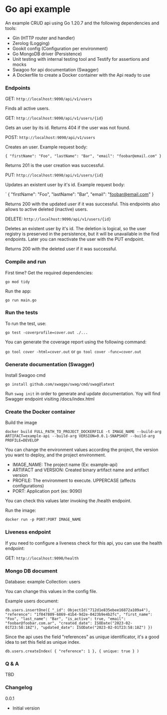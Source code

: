 # Go api example

An example CRUD api using Go 1.20.7 and the following dependencies and tools:

- Gin (HTTP router and handler)
- Zerolog (Logging)
- Gookit config (Configuration per environment)
- Go MongoDB driver (Persistence)
- Unit testing with internal testing tool and Testify for assertions and mocks
- Swagoo for api documentation (Swagger)
- A Dockerfile to create a Docker container with the Api ready to use

### Endpoints

GET: `http://localhost:9090/api/v1/users`

Finds all active users.

GET: `http://localhost:9090/api/v1/users/{id}`

Gets an user by its id. Returns 404 if the user was not found.

POST: `http://localhost:9090/api/v1/users`

Creates an user. Example request body:

`
{
    "firstName": "Foo",
    "lastName": "Bar",
    "email": "foobar@email.com"
}
`

Returns 201 is the user creation was successful.

PUT: `http://localhost:9090/api/v1/users/{id}`

Updates an existent user by it's id. Example request body:

`
{
    "firstName": "Foo",
    "lastName": "Bar",
    "email": "foobar@email.com"
}

Returns 200 with the updated user if it was successful. This endpoints also allows to active deleted (inactive) users.

DELETE: `http://localhost:9090/api/v1/users/{id}`

Deletes an existent user by it's id. The deletion is logical, so the user registry is preserved in the persistence, but it will be unavailable in the find endpoints. Later you can reactivate the user with the PUT endpoint.

Returns 200 with the deleted user if it was successful.

### Compile and run

First time? Get the required dependencies:

`go mod tidy`

Run the app:

`go run main.go`

### Run the tests

To run the test, use:

`go test -coverprofile=cover.out ./...`

You can generate the coverage report using the following command:

 `go tool cover -html=cover.out` or  `go tool cover -func=cover.out`

 ### Generate documentation (Swagger)

Install Swagoo cmd

`go install github.com/swaggo/swag/cmd/swag@latest`

Run `swag init` in order to generate and update documentation. Yoy will find Swagger endpoint visiting /docs/index.html

### Create the Docker container

Build the image

`docker build FULL_PATH_TO_PROJECT_DOCKERFILE -t IMAGE_NAME --build-arg ARTIFACT=example-api --build-arg VERSION=0.0.1-SNAPSHOT --build-arg PROFILE=DEVELOP`

You can change the environment values according the project, the version you want to deploy, and the project environment.

- IMAGE_NAME: The project name (Ex: example-api)
- ARTIFACT and VERSION: Created binary artifact name and artifact version
- PROFILE: The environment to execute. UPPERCASE (affects configurations)
- PORT: Application port (ex: 9090)

You can check this values later invoking the /health endpoint.

Run the image:

`docker run -p PORT:PORT IMAGE_NAME`

### Liveness endpoint

If you need to configure a liveness check for this api, you can use the health endpoint:

GET: `http://localhost:9090/health`

### Mongo DB document

Database: example
Collection: users

You can change this values in the config file.

Example users document:

`
db.users.insertOne({
    "_id": ObjectId("712d1e835ebee16872a109a4"),
    "reference": "1f047809-6869-41b4-9d2e-0423b9e4b2fc",
    "first_name": "Foo",
    "last_name": "Bar",
    "is_active": true,
    "email": "foobar@foobar.com.ar",
    "created_date": ISODate("2023-02-01T23:58:18Z"),
    "updated_date": ISODate("2023-02-01T23:58:18Z")
})
`

Since the api uses the field "references" as unique identificator, it's a good idea to set this field as unique index.

`
db.users.createIndex(
{
      "reference": 1
  },
  {
      unique: true
  }
)
`

### Q & A

TBD

### Changelog

0.0.1

* Initial version
